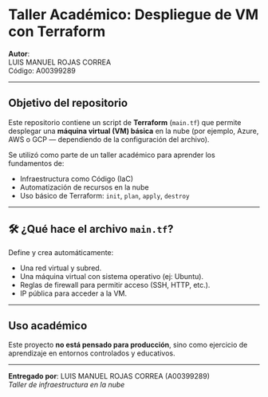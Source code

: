 # Taller Académico: Despliegue de VM con Terraform

**Autor**:  
LUIS MANUEL ROJAS CORREA  
Código: A00399289

---

## Objetivo del repositorio

Este repositorio contiene un script de **Terraform** (`main.tf`) que permite desplegar una **máquina virtual (VM) básica** en la nube (por ejemplo, Azure, AWS o GCP — dependiendo de la configuración del archivo).

Se utilizó como parte de un taller académico para aprender los fundamentos de:

- Infraestructura como Código (IaC)
- Automatización de recursos en la nube
- Uso básico de Terraform: `init`, `plan`, `apply`, `destroy`

---

## 🛠 ¿Qué hace el archivo `main.tf`?

Define y crea automáticamente:

- Una red virtual y subred.
- Una máquina virtual con sistema operativo (ej: Ubuntu).
- Reglas de firewall para permitir acceso (SSH, HTTP, etc.).
- IP pública para acceder a la VM.

---

## Uso académico

Este proyecto **no está pensado para producción**, sino como ejercicio de aprendizaje en entornos controlados y educativos.

---

 **Entregado por**: LUIS MANUEL ROJAS CORREA (A00399289)  
 *Taller de infraestructura en la nube*
